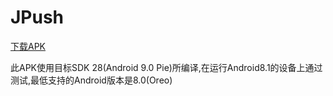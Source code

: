 # JPush
 [下载APK](https://github.com/ms0ng/JPush/releases/download/1.0/app-debug.apk)

 此APK使用目标SDK 28(Android 9.0 Pie)所编译,在运行Android8.1的设备上通过测试,最低支持的Android版本是8.0(Oreo)
